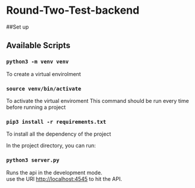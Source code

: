 # Round-Two-Test-backend
##Set up

## Available Scripts

### `python3 -m venv venv`
To create a virtual envirolment

### `source venv/bin/activate`
To activate the virtual enviroment
This command should be run every time before running a project

### `pip3 install -r requirements.txt`
To install all the dependency of the project

In the project directory, you can run:

### `python3 server.py `

Runs the api in the development mode.\
use the URl [http://localhost:4545](http://localhost:4545) to hit the API.


